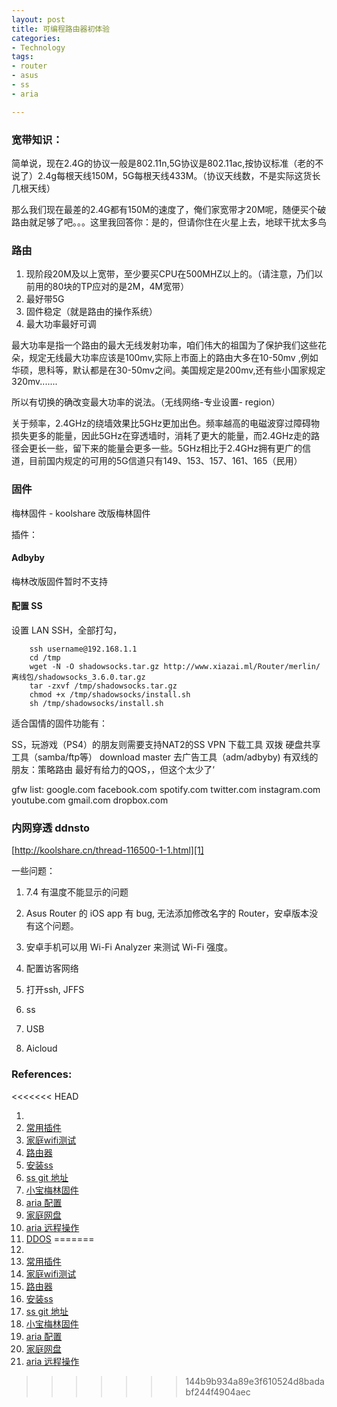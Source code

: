 ```yaml
---
layout: post
title: 可编程路由器初体验
categories: 
- Technology
tags:
- router
- asus
- ss
- aria

---
```



### 宽带知识：
简单说，现在2.4G的协议一般是802.11n,5G协议是802.11ac,按协议标准（老的不说了）2.4g每根天线150M，5G每根天线433M。（协议天线数，不是实际这货长几根天线）

那么我们现在最差的2.4G都有150M的速度了，俺们家宽带才20M呢，随便买个破路由就足够了吧。。。这里我回答你：是的，但请你住在火星上去，地球干扰太多鸟

<!--more-->

### 路由

1. 现阶段20M及以上宽带，至少要买CPU在500MHZ以上的。（请注意，乃们以前用的80块的TP应对的是2M，4M宽带）
2. 最好带5G
3. 固件稳定（就是路由的操作系统）
4. 最大功率最好可调


最大功率是指一个路由的最大无线发射功率，咱们伟大的祖国为了保护我们这些花朵，规定无线最大功率应该是100mv,实际上市面上的路由大多在10-50mv ,例如华硕，思科等，默认都是在30-50mv之间。美国规定是200mv,还有些小国家规定320mv.......

所以有切换的确改变最大功率的说法。（无线网络-专业设置- region）

关于频率，2.4GHz的绕墙效果比5GHz更加出色。频率越高的电磁波穿过障碍物损失更多的能量，因此5GHz在穿透墙时，消耗了更大的能量，而2.4GHz走的路径会更长一些，留下来的能量会更多一些。5GHz相比于2.4GHz拥有更广的信道，目前国内规定的可用的5G信道只有149、153、157、161、165（民用）

### 固件

梅林固件 - koolshare 改版梅林固件 

插件：

#### Adbyby

梅林改版固件暂时不支持

#### 配置 SS

设置 LAN SSH，全部打勾，

	    ssh username@192.168.1.1
	    cd /tmp
	    wget -N -O shadowsocks.tar.gz http://www.xiazai.ml/Router/merlin/离线包/shadowsocks_3.6.0.tar.gz
	    tar -zxvf /tmp/shadowsocks.tar.gz
	    chmod +x /tmp/shadowsocks/install.sh
	    sh /tmp/shadowsocks/install.sh



适合国情的固件功能有：

SS，玩游戏（PS4）的朋友则需要支持NAT2的SS
VPN
下载工具
双拨
硬盘共享工具（samba/ftp等） download master
去广告工具（adm/adbyby)
有双线的朋友：策略路由
最好有给力的QOS，，但这个太少了‘


gfw list:
google.com
facebook.com
spotify.com
twitter.com
instagram.com
youtube.com
gmail.com
dropbox.com


### 内网穿透 ddnsto

[http://koolshare.cn/thread-116500-1-1.html][1]

一些问题：

1. 7.4 有温度不能显示的问题
2. Asus Router 的 iOS app 有 bug, 无法添加修改名字的 Router，安卓版本没有这个问题。
3. 安卓手机可以用 Wi-Fi Analyzer 来测试 Wi-Fi 强度。



1. 配置访客网络
2. 打开ssh, JFFS
3. ss
4. USB
5. Aicloud



### References:
<<<<<<< HEAD
1. [](http://koolshare.cn/thread-110214-1-1.html)
2. [常用插件](https://post.smzdm.com/p/430693/)
3. [家庭wifi测试](https://post.smzdm.com/p/427541/)
4. [路由器](https://post.smzdm.com/p/555403/?nozhiyou)
5. [安装ss](http://www.ti6.net/internet/3225.html)
6. [ss git 地址](https://github.com/koolshare/koolshare.github.io/blob/acelan_softcenter_ui/shadowsocks/shadowsocks.tar.gz)
7. [小宝梅林固件](http://koolshare.cn/thread-110214-1-1.html)
8. [aria 配置](https://post.smzdm.com/p/369442/)
9. [家庭网盘](http://www.sohu.com/a/118119233_160148)
10. [aria 远程操作](http://koolshare.cn/thread-30944-1-1.html)
11. [DDOS](https://post.smzdm.com/p/549942/)
=======
1. [][2]
2. [常用插件][3]
3. [家庭wifi测试][4]
4. [路由器][5]
5. [安装ss][6]
6. [ss git 地址][7]
7. [小宝梅林固件][8]
8. [aria 配置][9]
9. [家庭网盘][10]
10. [aria 远程操作][11]

[1]:	http://koolshare.cn/thread-116500-1-1.html
[2]:	http://koolshare.cn/thread-110214-1-1.html
[3]:	https://post.smzdm.com/p/430693/
[4]:	https://post.smzdm.com/p/427541/
[5]:	https://post.smzdm.com/p/555403/?nozhiyou
[6]:	http://www.ti6.net/internet/3225.html
[7]:	https://github.com/koolshare/koolshare.github.io/blob/acelan_softcenter_ui/shadowsocks/shadowsocks.tar.gz
[8]:	http://koolshare.cn/thread-110214-1-1.html
[9]:	https://post.smzdm.com/p/369442/
[10]:	http://www.sohu.com/a/118119233_160148
[11]:	http://koolshare.cn/thread-30944-1-1.html
>>>>>>> 144b9b934a89e3f610524d8badabf244f4904aec
